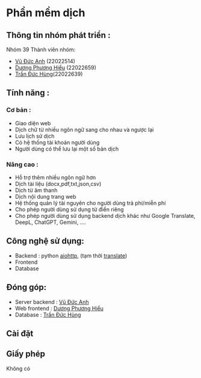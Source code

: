 # Phần mềm dịch 
## Thông tin nhóm phát triển :
Nhóm 39
Thành viên nhóm:
- [Vũ Đức Anh](https://github.com/Anh39 ) (22022514)
- [Dương Phương Hiểu](https://github.com/dphieu ) (22022659)
- [Trần Đức Hùng](https://github.com/hungtran1210 )(22022639)
## Tính năng :
### Cơ bản :
- Giao diện web
- Dịch chữ từ nhiều ngôn ngữ sang cho nhau và ngược lại
- Lưu lịch sử dịch
- Có hệ thống tài khoản người dùng
- Người dùng có thể lưu lại một số bản dịch
### Nâng cao :
- Hỗ trợ thêm nhiều ngôn ngữ hơn
- Dịch tài liệu (docx,pdf,txt,json,csv)
- Dịch từ âm thanh
- Dịch nội dung trang web
- Hệ thống quản lý tài nguyên cho người dùng trả phí/miễn phí
- Cho phép người dùng sử dụng từ điển riêng
- Cho phép người dùng sử dụng backend dịch khác như Google Translate, DeepL, ChatGPT, Gemini, ....
## Công nghệ sử dụng:
- Backend : python [aiohttp](https://docs.aiohttp.org/en/stable/ ), (tạm thời [translate](https://pypi.org/project/translate/))
- Frontend
- Database
## Đóng góp:
- Server backend : [Vũ Đức Anh](https://github.com/Anh39)
- Web frontend : [Dương Phương Hiểu](https://github.com/dphieu)
- Database : [Trần Đức Hùng](https://github.com/hungtran1210)
## Cài đặt
## Giấy phép
Không có
